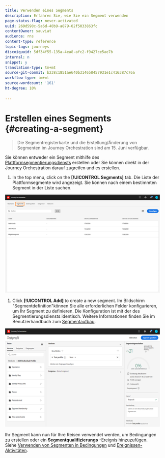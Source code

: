 ```yaml
---
title: Verwenden eines Segments
description: Erfahren Sie, wie Sie ein Segment verwenden
page-status-flag: never-activated
uuid: 269d590c-5a6d-40b9-a879-02f5033863fc
contentOwner: sauviat
audience: rns
content-type: reference
topic-tags: journeys
discoiquuid: 5df34f55-135a-4ea8-afc2-f9427ce5ae7b
internal: n
snippet: y
translation-type: tm+mt
source-git-commit: b238c1851ae640b3146b8457931e1c416387c76a
workflow-type: tm+mt
source-wordcount: '161'
ht-degree: 10%

---
```




# Erstellen eines Segments {#creating-a-segment}

>Die Segmentregisterkarte und die Erstellung/Änderung von Segmenten im Journey Orchestration sind am 15. Juni verfügbar.

Sie können entweder ein Segment mithilfe des [Plattformsegmentierungsdiensts](https://docs.adobe.com/content/help/de-DE/experience-platform/segmentation/home.html) erstellen oder Sie können direkt in der Journey Orchestration darauf zugreifen und es erstellen.

1. In the top menu, click on the **[!UICONTROL Segments]** tab. Die Liste der Plattformsegmente wird angezeigt. Sie können nach einem bestimmten Segment in der Liste suchen.

![](../assets/segment1.png)

1. Click **[!UICONTROL Add]** to create a new segment. Im Bildschirm &quot;Segmentdefinition&quot;können Sie alle erforderlichen Felder konfigurieren, um Ihr Segment zu definieren. Die Konfiguration ist mit der des Segmentierungsdiensts identisch. Weitere Informationen finden Sie im Benutzerhandbuch zum [Segmentaufbau](https://docs.adobe.com/content/help/de-DE/experience-platform/segmentation/ui/overview.html).

![](../assets/segment2.png)

Ihr Segment kann nun für Ihre Reisen verwendet werden, um Bedingungen zu erstellen oder ein **Segmentqualifizierungs** -Ereignis hinzuzufügen. Siehe [Verwenden von Segmenten in Bedingungen](../segment/using-a-segment.md) und [Ereignissen-Aktivitäten](../building-journeys/event-activities.md#segment-qualification).